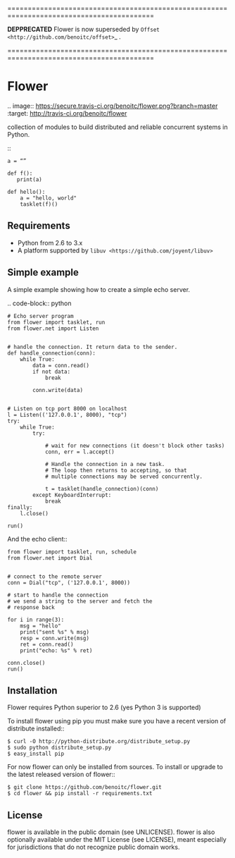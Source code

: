 

==========================================================================================




**DEPPRECATED** Flower is now superseded by `Offset <http://github.com/benoitc/offset>`_ .



==========================================================================================








Flower
======

.. image:: https://secure.travis-ci.org/benoitc/flower.png?branch=master
    :target: http://travis-ci.org/benoitc/flower

collection of modules to build distributed and reliable concurrent
systems in Python.

::

    a = “”

    def f():
       print(a)

    def hello():
        a = "hello, world"
        tasklet(f)()

Requirements
------------

- Python from 2.6 to 3.x
- A platform supported by `libuv <https://github.com/joyent/libuv>`

Simple example
--------------

A simple example showing how to create a simple echo server.

.. code-block:: python

    # Echo server program
    from flower import tasklet, run
    from flower.net import Listen


    # handle the connection. It return data to the sender.
    def handle_connection(conn):
        while True:
            data = conn.read()
            if not data:
                break

            conn.write(data)


    # Listen on tcp port 8000 on localhost
    l = Listen(('127.0.0.1', 8000), "tcp")
    try:
        while True:
            try:

                # wait for new connections (it doesn't block other tasks)
                conn, err = l.accept()

                # Handle the connection in a new task.
                # The loop then returns to accepting, so that
                # multiple connections may be served concurrently.

                t = tasklet(handle_connection)(conn)
            except KeyboardInterrupt:
                break
    finally:
        l.close()

    run()


And the echo client::

    from flower import tasklet, run, schedule
    from flower.net import Dial


    # connect to the remote server
    conn = Dial("tcp", ('127.0.0.1', 8000))

    # start to handle the connection
    # we send a string to the server and fetch the
    # response back

    for i in range(3):
        msg = "hello"
        print("sent %s" % msg)
        resp = conn.write(msg)
        ret = conn.read()
        print("echo: %s" % ret)

    conn.close()
    run()


Installation
------------

Flower requires Python superior to 2.6 (yes Python 3 is supported)

To install flower using pip you must make sure you have a
recent version of distribute installed::

    $ curl -O http://python-distribute.org/distribute_setup.py
    $ sudo python distribute_setup.py
    $ easy_install pip


For now flower can only be installed from sources. To install or upgrade to the latest released version of flower::

    $ git clone https://github.com/benoitc/flower.git
    $ cd flower && pip install -r requirements.txt

License
-------

flower is available in the public domain (see UNLICENSE). flower is also
optionally available under the MIT License (see LICENSE), meant
especially for jurisdictions that do not recognize public domain
works.
